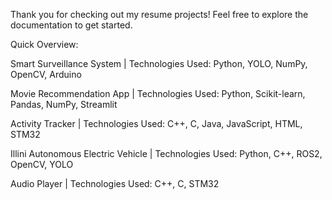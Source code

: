 Thank you for checking out my resume projects! Feel free to explore the documentation to get started. 

Quick Overview:

Smart Surveillance System |
Technologies Used: Python, YOLO, NumPy, OpenCV, Arduino

Movie Recommendation App | 
Technologies Used: Python, Scikit-learn, Pandas, NumPy, Streamlit

Activity Tracker |
Technologies Used: C++, C, Java, JavaScript, HTML, STM32

Illini Autonomous Electric Vehicle |
Technologies Used: Python, C++, ROS2, OpenCV, YOLO

Audio Player |
Technologies Used: C++, C, STM32
